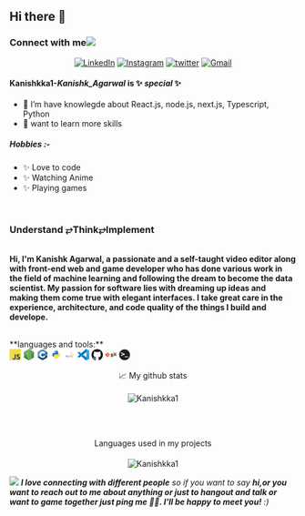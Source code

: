 ## Hi there 👋

<h3> Connect with me<a href="https://gifyu.com/image/Zy2f"><img src="https://github.com/milaan9/milaan9/blob/main/Handshake.gif" width="60"></a>
</h3> 

<p align="center">
    <a href="https://www.linkedin.com/in/kanishkaga/" target="_blank"><img alt="LinkedIn" width="25px" src="https://github.com/TheDudeThatCode/TheDudeThatCode/blob/master/Assets/Linkedin.svg"></a>
    <a href="https://instagram.com/_kanishk_agarwal_?igshid=MzNlNGNkZWQ4Mg==" target="_blank"><img alt="Instagram" width="25px" src="https://github.com/TheDudeThatCode/TheDudeThatCode/blob/master/Assets/Instagram.svg"></a>
    <a href="https://twitter.com/Kanishk2kan" target="_blank" alt="Twitter"><img width="25px" alt="twitter"
src="https://github.com/TheDudeThatCode/TheDudeThatCode/blob/master/Assets/Twitter.svg"></a>
    <a id="mailto" target="_newtab" href="mailto::agarwalkanishk12345@gmail.com"><img alt="Gmail" width="25px" src="https://github.com/TheDudeThatCode/TheDudeThatCode/blob/master/Assets/Gmail.svg"></a> 
</p>  

#### **Kanishkka1-_Kanishk_Agarwal_** is ✨ _special_ ✨

- 🌱 I’m have knowlegde about React.js, node.js, next.js, Typescript, Python
- 🤙 want to learn more skills

##### Hobbies :-
- ✨ Love to code
- ✨ Watching Anime
- ✨ Playing games
<br />

### Understand ⥂Think⥂Implement
<br />
<b>
Hi, I'm Kanishk Agarwal, a passionate and a self-taught video editor along with front-end web and game developer who has done various work in the field of machine learning and following the dream to become the data scientist. My passion for software lies with dreaming up ideas and making them come true with elegant interfaces. I take great care in the experience, architecture, and code quality of the things I build and develope.
</b>

<p align="left"> 
<br />
**languages and tools:**
<br />
<code><img height="20" src="https://raw.githubusercontent.com/github/explore/80688e429a7d4ef2fca1e82350fe8e3517d3494d/topics/javascript/javascript.png"></code>
<code><img height="20" src="https://raw.githubusercontent.com/github/explore/80688e429a7d4ef2fca1e82350fe8e3517d3494d/topics/nodejs/nodejs.png"></code>
<code><img height="20" src="https://raw.githubusercontent.com/github/explore/80688e429a7d4ef2fca1e82350fe8e3517d3494d/topics/cpp/cpp.png"></code>
<code><img height="20" src="https://raw.githubusercontent.com/github/explore/80688e429a7d4ef2fca1e82350fe8e3517d3494d/topics/python/python.png"></code>
<code><img height="20" src="https://raw.githubusercontent.com/github/explore/80688e429a7d4ef2fca1e82350fe8e3517d3494d/topics/mysql/mysql.png"></code>
<code><img src="https://raw.githubusercontent.com/github/explore/80688e429a7d4ef2fca1e82350fe8e3517d3494d/topics/visual-studio-code/visual-studio-code.png" height="20"></code>
<code><img src="https://raw.githubusercontent.com/github/explore/78df643247d429f6cc873026c0622819ad797942/topics/github/github.png" height="20"></code>
<code><img src="https://raw.githubusercontent.com/github/explore/80688e429a7d4ef2fca1e82350fe8e3517d3494d/topics/git/git.png" height="20"></code>
<code><img src="https://raw.githubusercontent.com/github/explore/80688e429a7d4ef2fca1e82350fe8e3517d3494d/topics/terminal/terminal.png" height="20"></code>
</p>
 
<p align="center">📈 My github stats 
<br />
<br />
<img src="https://github-readme-stats.vercel.app/api?username=kanishkka1&show_icons=true&theme=gotham" alt="Kanishkka1" />
</p>
<br />
<br />
<p align="center"> Languages used in my projects
<br /><br />
<img align="center" src="https://github-readme-stats.vercel.app/api/top-langs?username=Kanishkka1&show_icons=true&theme=tokyonight&hide_border=true&locale=en&layout=compact" alt="Kanishkka1" /></p>


<img src="https://media.giphy.com/media/LnQjpWaON8nhr21vNW/giphy.gif" width="60"> <em><b>I love connecting with different people</b> so if you want to say <b>hi,or you want to reach out to me about anything or just to hangout and talk or want to game together just ping me 🤙🤙. I'll be happy to meet you!</b> :)</em>
